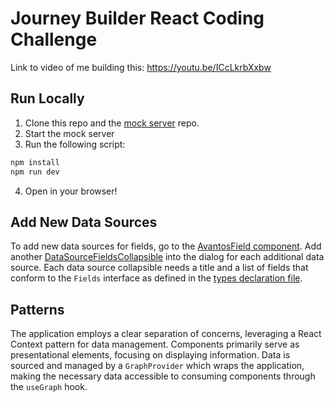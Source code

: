 # Journey Builder React Coding Challenge

Link to video of me building this: https://youtu.be/ICcLkrbXxbw

## Run Locally
1. Clone this repo and the [mock server](https://github.com/mosaic-avantos/frontendchallengeserver) repo.
2. Start the mock server
3. Run the following script:
  ```bash
  npm install
  npm run dev
  ```
4. Open in your browser!

## Add New Data Sources
To add new data sources for fields, go to the [AvantosField component](https://github.com/algabl/206758/blob/main/src/components/AvantosField.tsx). Add another [DataSourceFieldsCollapsible](https://github.com/algabl/206758/blob/main/src/components/DataSourceFieldsCollapsible.tsx) into the dialog for each additional data source. Each data source collapsible needs a title and a list of fields that conform to the `Fields` interface as defined in the [types declaration file](https://github.com/algabl/206758/blob/main/src/types/index.ts).

## Patterns
The application employs a clear separation of concerns, leveraging a React Context pattern for data management. Components primarily serve as presentational elements, focusing on displaying information. Data is sourced and managed by a `GraphProvider` which wraps the application, making the necessary data accessible to consuming components through the `useGraph` hook.

